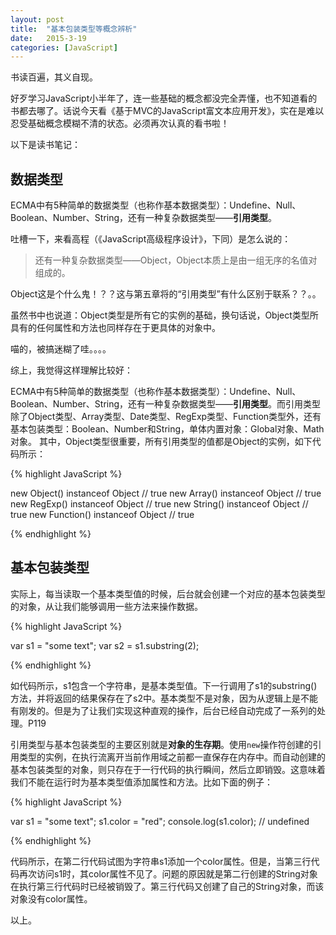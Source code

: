 ```yaml
---
layout: post
title:  "基本包装类型等概念辨析"
date:   2015-3-19
categories: [JavaScript]
---
```

书读百遍，其义自现。

好歹学习JavaScript小半年了，连一些基础的概念都没完全弄懂，也不知道看的书都去哪了。话说今天看《基于MVC的JavaScript富文本应用开发》，实在是难以忍受基础概念模糊不清的状态。必须再次认真的看书啦！

以下是读书笔记：

## 数据类型
ECMA中有5种简单的数据类型（也称作基本数据类型）：Undefine、Null、Boolean、Number、String，还有一种复杂数据类型——**引用类型**。

吐槽一下，来看高程（《JavaScript高级程序设计》，下同）是怎么说的：

>还有一种复杂数据类型——Object，Object本质上是由一组无序的名值对组成的。

Object这是个什么鬼！？？这与第五章将的“引用类型”有什么区别于联系？？。。

虽然书中也说道：Object类型是所有它的实例的基础，换句话说，Object类型所具有的任何属性和方法也同样存在于更具体的对象中。

喵的，被搞迷糊了哇。。。。

综上，我觉得这样理解比较好：

ECMA中有5种简单的数据类型（也称作基本数据类型）：Undefine、Null、Boolean、Number、String，还有一种复杂数据类型——**引用类型**。而引用类型除了Object类型、Array类型、Date类型、RegExp类型、Function类型外，还有基本包装类型：Boolean、Number和String，单体内置对象：Global对象、Math对象。
其中，Object类型很重要，所有引用类型的值都是Object的实例，如下代码所示：

{% highlight JavaScript %}

new Object() instanceof Object // true
new Array() instanceof Object // true
new RegExp() instanceof Object // true
new String() instanceof Object // true
new Function() instanceof Object // true

{% endhighlight %}

## 基本包装类型
实际上，每当读取一个基本类型值的时候，后台就会创建一个对应的基本包装类型的对象，从让我们能够调用一些方法来操作数据。

{% highlight JavaScript %}

var s1 = "some text";
var s2 = s1.substring(2);

{% endhighlight %}

如代码所示，s1包含一个字符串，是基本类型值。下一行调用了s1的substring()方法，并将返回的结果保存在了s2中。基本类型不是对象，因为从逻辑上是不能有刚发的。但是为了让我们实现这种直观的操作，后台已经自动完成了一系列的处理。P119

引用类型与基本包装类型的主要区别就是**对象的生存期**。使用`new`操作符创建的引用类型的实例，在执行流离开当前作用域之前都一直保存在内存中。而自动创建的基本包装类型的对象，则只存在于一行代码的执行瞬间，然后立即销毁。这意味着我们不能在运行时为基本类型值添加属性和方法。比如下面的例子：

{% highlight JavaScript %}

var s1 = "some text";
s1.color = "red";
console.log(s1.color); // undefined

{% endhighlight %}

代码所示，在第二行代码试图为字符串s1添加一个color属性。但是，当第三行代码再次访问s1时，其color属性不见了。问题的原因就是第二行创建的String对象在执行第三行代码时已经被销毁了。第三行代码又创建了自己的String对象，而该对象没有color属性。


以上。
